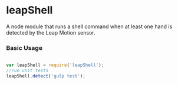# leapShell

A node module that runs a shell command when at least one hand is detected by the Leap Motion sensor.

### Basic Usage
  ```javascript

  var leapShell = require('leapShell');
  //run unit tests
  leapShell.detect('gulp test');

  ```

